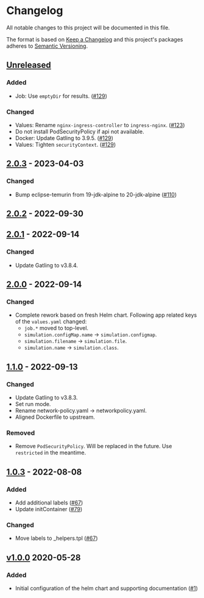 # Changelog

All notable changes to this project will be documented in this file.

The format is based on [Keep a Changelog](http://keepachangelog.com/en/1.0.0/)
and this project's packages adheres to [Semantic Versioning](http://semver.org/spec/v2.0.0.html).

## [Unreleased]

### Added

- Job: Use `emptyDir` for results. ([#129](https://github.com/giantswarm/gatling-app/pull/129))

### Changed

- Values: Rename `nginx-ingress-controller` to `ingress-nginx`. ([#123](https://github.com/giantswarm/gatling-app/pull/123))
- Do not install PodSecurityPolicy if api not available.
- Docker: Update Gatling to 3.9.5. ([#129](https://github.com/giantswarm/gatling-app/pull/129))
- Values: Tighten `securityContext`. ([#129](https://github.com/giantswarm/gatling-app/pull/129))

## [2.0.3] - 2023-04-03

### Changed

- Bump eclipse-temurin from 19-jdk-alpine to 20-jdk-alpine ([#110](https://github.com/giantswarm/gatling-app/pull/110))

## [2.0.2] - 2022-09-30

## [2.0.1] - 2022-09-14

### Changed

- Update Gatling to v3.8.4.

## [2.0.0] - 2022-09-14

### Changed

- Complete rework based on fresh Helm chart. Following app related keys of the `values.yaml` changed:
  - `job.*` moved to top-level.
  - `simulation.configMap.name` -> `simulation.configmap`.
  - `simulation.filename` -> `simulation.file`.
  - `simulation.name` -> `simulation.class`.

## [1.1.0] - 2022-09-13

### Changed

- Update Gatling to v3.8.3.
- Set run mode.
- Rename network-policy.yaml -> networkpolicy.yaml.
- Aligned Dockerfile to upstream.

### Removed

- Remove `PodSecurityPolicy`. Will be replaced in the future. Use `restricted` in the meantime.

## [1.0.3] - 2022-08-08

### Added

- Add additional labels ([#67](https://github.com/giantswarm/gatling-app/pull/67))
- Update initContainer ([#79](https://github.com/giantswarm/gatling-app/pull/79))

### Changed

- Move labels to _helpers.tpl ([#67](https://github.com/giantswarm/gatling-app/pull/67))

## [v1.0.0] 2020-05-28

### Added

- Initial configuration of the helm chart and supporting documentation ([#1](https://github.com/giantswarm/gatling-app/pull/1))

[Unreleased]: https://github.com/giantswarm/gatling-app/compare/v2.0.3...HEAD
[2.0.3]: https://github.com/giantswarm/gatling-app/compare/v2.0.2...v2.0.3
[2.0.2]: https://github.com/giantswarm/gatling-app/compare/v2.0.1...v2.0.2
[2.0.1]: https://github.com/giantswarm/gatling-app/compare/v2.0.0...v2.0.1
[2.0.0]: https://github.com/giantswarm/gatling-app/compare/v1.1.0...v2.0.0
[1.1.0]: https://github.com/giantswarm/gatling-app/compare/v1.0.3...v1.1.0
[1.0.3]: https://github.com/giantswarm/gatling-app/compare/v1.0.0...v1.0.3
[v1.0.0]: https://github.com/giantswarm/gatling-app/releases/tag/v1.0.0

